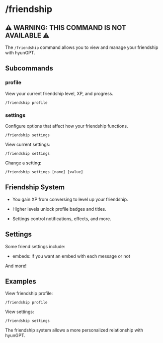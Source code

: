 # /friendship
## ⚠ WARNING: THIS COMMAND IS NOT AVAILABLE ⚠
The `/friendship` command allows you to view and manage your friendship with hyunGPT.

## Subcommands

### profile

View your current friendship level, XP, and progress.
```
/friendship profile
```

### settings

Configure options that affect how your friendship functions.
```
/friendship settings
```

View current settings:
```
/friendship settings
```

Change a setting:
```
/friendship settings [name] [value]
```

## Friendship System

- You gain XP from conversing to level up your friendship.

- Higher levels unlock profile badges and titles.

- Settings control notifications, effects, and more.

## Settings

Some friend settings include:

- embeds: if you want an embed with each message or not 

And more!

## Examples

View friendship profile:
```
/friendship profile
```

View settings:
```
/friendship settings
```


The friendship system allows a more personalized relationship with hyunGPT.
